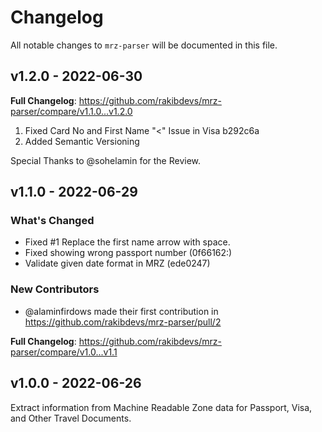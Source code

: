 # Changelog

All notable changes to `mrz-parser` will be documented in this file.

## v1.2.0 - 2022-06-30

**Full Changelog**: https://github.com/rakibdevs/mrz-parser/compare/v1.1.0...v1.2.0

1. Fixed Card No and First Name "<" Issue in Visa b292c6a
2. Added Semantic Versioning

Special Thanks to @sohelamin for the Review.

## v1.1.0 - 2022-06-29

### What's Changed

- Fixed #1 Replace the first name arrow with space.
- Fixed showing wrong passport number (0f66162:)
- Validate given date format in MRZ (ede0247)

### New Contributors

- @alaminfirdows made their first contribution in https://github.com/rakibdevs/mrz-parser/pull/2

**Full Changelog**: https://github.com/rakibdevs/mrz-parser/compare/v1.0...v1.1

## v1.0.0 - 2022-06-26

Extract information from Machine Readable Zone data for Passport, Visa, and Other Travel Documents.
